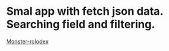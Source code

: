 # Smal app with fetch json data. Searching field and filtering.

[Monster-rolodex](https://demend2607.github.io/monsters-rolodex/)

